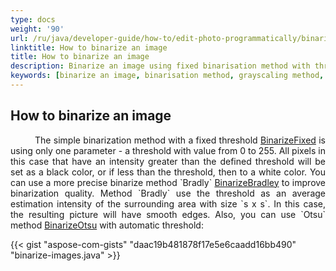 ```yaml
---
type: docs
weight: '90'
url: /ru/java/developer-guide/how-to/edit-photo-programmatically/binarize-image
linktitle: How to binarize an image
title: How to binarize an image
description: Binarize an image using fixed binarisation method with threshold, method Bradly and Otsu method.
keywords: [binarize an image, binarisation method, grayscaling method, method Bradly, Otsu method]
---
```


## How to binarize an image

<p align='justify'>
&nbsp;&nbsp;&nbsp;&nbsp;&nbsp;&nbsp;&nbsp;&nbsp;
The simple binarization method with a fixed threshold
<a href="https://reference.aspose.com/imaging/ru/java/com.aspose.imaging/rasterimage/#binarizeFixed-byte-">BinarizeFixed</a> is using only one parameter - a threshold with value from 0 to 255. All pixels in this case that have an intensity greater than the defined threshold will be set as a black color, or if less than the threshold, then to a white color. You can use a more precise binarize method `Bradly`
<a href="https://reference.aspose.com/imaging/ru/java/com.aspose.imaging/rasterimage/#binarizeBradley-double-">BinarizeBradley</a> to improve binarization quality. Method `Bradly` use the threshold as an average estimation intensity of the surrounding area with size `s x s`. In this case, the resulting picture will have smooth edges. Also, you can use `Otsu` method
<a href="https://reference.aspose.com/imaging/ru/java/com.aspose.imaging/rasterimage/#binarizeOtsu--">BinarizeOtsu</a> with automatic threshold:
</p>

{{< gist "aspose-com-gists" "daac19b481878f17e5e6caadd16bb490" "binarize-images.java" >}}
